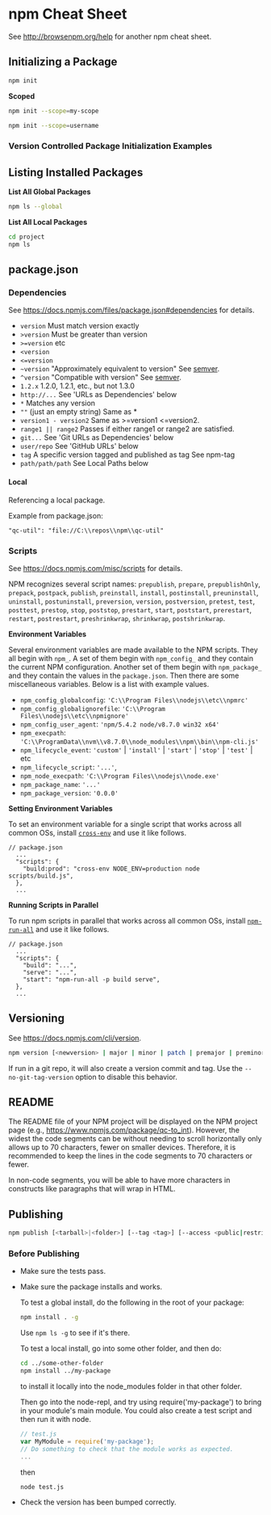 # npm Cheat Sheet

See http://browsenpm.org/help for another npm cheat sheet.


## Initializing a Package

```sh
npm init
```

**Scoped**

```sh
npm init --scope=my-scope
```

```sh
npm init --scope=username
```

### Version Controlled Package Initialization Examples


## Listing Installed Packages

**List All Global Packages**

```sh
npm ls --global
```

**List All Local Packages**

```sh
cd project
npm ls
```


## package.json

### Dependencies

See https://docs.npmjs.com/files/package.json#dependencies for details.

* `version` Must match version exactly
* `>version` Must be greater than version
* `>=version` etc
* `<version`
* `<=version`
* `~version` "Approximately equivalent to version" See [semver].
* `^version` "Compatible with version" See [semver].
* `1.2.x` 1.2.0, 1.2.1, etc., but not 1.3.0
* `http://...` See 'URLs as Dependencies' below
* `*` Matches any version
* `""` (just an empty string) Same as *
* `version1 - version2` Same as >=version1 <=version2.
* `range1 || range2` Passes if either range1 or range2 are satisfied.
* `git...` See 'Git URLs as Dependencies' below
* `user/repo` See 'GitHub URLs' below
* `tag` A specific version tagged and published as tag See npm-tag
* `path/path/path` See Local Paths below

#### Local

Referencing a local package.

Example from package.json:

    "qc-util": "file://C:\\repos\\npm\\qc-util"

### Scripts

See https://docs.npmjs.com/misc/scripts for details.

NPM recognizes several script names: `prepublish`, `prepare`,
`prepublishOnly`, `prepack`, `postpack`, `publish`, `preinstall`, `install`,
`postinstall`, `preuninstall`, `uninstall`, `postuninstall`, `preversion`,
`version`, `postversion`, `pretest`, `test`, `posttest`, `prestop`, `stop`,
`poststop`, `prestart`, `start`, `poststart`, `prerestart`, `restart`,
`postrestart`, `preshrinkwrap`, `shrinkwrap`, `postshrinkwrap`.

**Environment Variables**

Several environment variables are made available to the NPM scripts.  They all
begin with `npm_`.  A set of them begin with `npm_config_` and they contain
the current NPM configuration.  Another set of them begin with `npm_package_`
and they contain the values in the `package.json`.  Then there are some
miscellaneous variables.  Below is a list with example values.

* `npm_config_globalconfig`: `'C:\\Program Files\\nodejs\\etc\\npmrc'`
* `npm_config_globalignorefile`: `'C:\\Program Files\\nodejs\\etc\\npmignore'`
* `npm_config_user_agent`: `'npm/5.4.2 node/v8.7.0 win32 x64'`
* `npm_execpath`: `'C:\\ProgramData\\nvm\\v8.7.0\\node_modules\\npm\\bin\\npm-cli.js'`
* `npm_lifecycle_event`: `'custom'` | `'install'` | `'start'` | `'stop'` | `'test'` | etc
* `npm_lifecycle_script`: `'...'`,
* `npm_node_execpath`: `'C:\\Program Files\\nodejs\\node.exe'`
* `npm_package_name`: `'...'`
* `npm_package_version`: `'0.0.0'`

**Setting Environment Variables**

To set an environment variable for a single script that works across all common
OSs, install [`cross-env`][cross-env] and use it like follows.

```json5
// package.json
  ...
  "scripts": {
    "build:prod": "cross-env NODE_ENV=production node scripts/build.js",
  },
  ...
```

**Running Scripts in Parallel**

To run npm scripts in parallel that works across all common OSs, install
[`npm-run-all`][npm-run-all] and use it like follows.

```json5
// package.json
  ...
  "scripts": {
    "build": "...",
    "serve": "...",
    "start": "npm-run-all -p build serve",
  },
  ...
```


## Versioning

See https://docs.npmjs.com/cli/version.

```sh
npm version [<newversion> | major | minor | patch | premajor | preminor | prepatch | prerelease | from-git]
```

If run in a git repo, it will also create a version commit and tag.  Use the `--no-git-tag-version` option to disable
this behavior.


## README

The README file of your NPM project will be displayed on the NPM project page (e.g., https://www.npmjs.com/package/qc-to_int).
However, the widest the code segments can be without needing to scroll horizontally only allows up to 70 characters, fewer on
smaller devices.  Therefore, it is recommended to keep the lines in the code segments to 70 characters or fewer.

In non-code segments, you will be able to have more characters in constructs like paragraphs that will wrap in HTML.


## Publishing

```sh
npm publish [<tarball>|<folder>] [--tag <tag>] [--access <public|restricted>]
```

### Before Publishing

* Make sure the tests pass.

* Make sure the package installs and works.

  To test a global install, do the following in the root of your package:
  ```sh
  npm install . -g
  ```

  Use `npm ls -g` to see if it's there.

  To test a local install, go into some other folder, and then do:

  ```sh
  cd ../some-other-folder
  npm install ../my-package
  ```

  to install it locally into the node_modules folder in that other folder.

  Then go into the node-repl, and try using require('my-package') to bring in
  your module's main module.  You could also create a test script and then run it
  with node.

  ```js
  // test.js
  var MyModule = require('my-package');
  // Do something to check that the module works as expected.
  ...
  ```

  then

  ```sh
  node test.js
  ```

* Check the version has been bumped correctly.


[cross-env]: https://www.npmjs.com/package/cross-env
[npm-run-all]: https://www.npmjs.com/package/npm-run-all
[semver]: https://docs.npmjs.com/misc/semver
